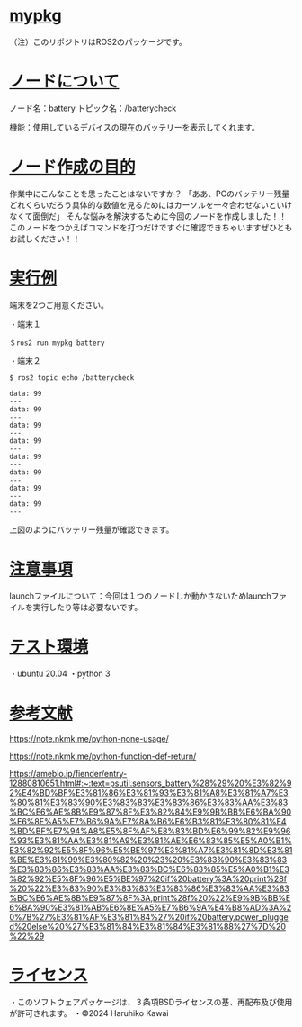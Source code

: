 <u><h1>mypkg</h1></u>
（注）このリポジトリはROS2のパッケージです。

<u><h1>ノードについて</h1></u>
ノード名：battery
トピック名：/batterycheck

機能：使用しているデバイスの現在のバッテリーを表示してくれます。

<u><h1>ノード作成の目的</h1></u>
作業中にこんなことを思ったことはないですか？
「ああ、PCのバッテリー残量どれくらいだろう具体的な数値を見るためにはカーソルを一々合わせないといけなくて面倒だ」
そんな悩みを解決するために今回のノードを作成しました！！このノードをつかえばコマンドを打つだけですぐに確認できちゃいますぜひともお試しください！！

<u><h1>実行例</h1></u>
端末を2つご用意ください。

・端末１
```
＄ros2 run mypkg battery
```

・端末２
```
$ ros2 topic echo /batterycheck

data: 99
---
data: 99
---
data: 99
---
data: 99
---
data: 99
---
data: 99
---
data: 99
---
data: 99
---

```
上図のようにバッテリー残量が確認できます。

<u><h1>注意事項</h1></u>
launchファイルについて：今回は１つのノードしか動かさないためlaunchファイルを実行したり等は必要ないです。

<u><h1>テスト環境</h1></u>
・ubuntu 20.04
・python 3

<u><h1>参考文献</h1></u>
https://note.nkmk.me/python-none-usage/

https://note.nkmk.me/python-function-def-return/

https://ameblo.jp/fiender/entry-12880810651.html#:~:text=psutil.sensors_battery%28%29%20%E3%82%92%E4%BD%BF%E3%81%86%E3%81%93%E3%81%A8%E3%81%A7%E3%80%81%E3%83%90%E3%83%83%E3%83%86%E3%83%AA%E3%83%BC%E6%AE%8B%E9%87%8F%E3%82%84%E9%9B%BB%E6%BA%90%E6%8E%A5%E7%B6%9A%E7%8A%B6%E6%B3%81%E3%80%81%E4%BD%BF%E7%94%A8%E5%8F%AF%E8%83%BD%E6%99%82%E9%96%93%E3%81%AA%E3%81%A9%E3%81%AE%E6%83%85%E5%A0%B1%E3%82%92%E5%8F%96%E5%BE%97%E3%81%A7%E3%81%8D%E3%81%BE%E3%81%99%E3%80%82%20%23%20%E3%83%90%E3%83%83%E3%83%86%E3%83%AA%E3%83%BC%E6%83%85%E5%A0%B1%E3%82%92%E5%8F%96%E5%BE%97%20if%20battery%3A%20print%28f%20%22%E3%83%90%E3%83%83%E3%83%86%E3%83%AA%E3%83%BC%E6%AE%8B%E9%87%8F%3A,print%28f%20%22%E9%9B%BB%E6%BA%90%E3%81%AB%E6%8E%A5%E7%B6%9A%E4%B8%AD%3A%20%7B%27%E3%81%AF%E3%81%84%27%20if%20battery.power_plugged%20else%20%27%E3%81%84%E3%81%84%E3%81%88%27%7D%20%22%29

<u><h1>ライセンス</h1></u>
・このソフトウェアパッケージは、３条項BSDライセンスの基、再配布及び使用が許可されます。
・©2024 Haruhiko Kawai
